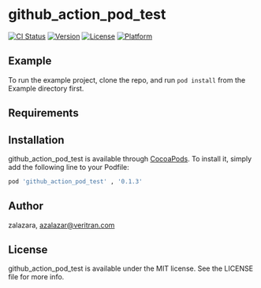# github_action_pod_test

[![CI Status](https://img.shields.io/travis/zalazara/github_action_pod_test.svg?style=flat)](https://travis-ci.org/zalazara/github_action_pod_test)
[![Version](https://img.shields.io/cocoapods/v/github_action_pod_test.svg?style=flat)](https://cocoapods.org/pods/github_action_pod_test)
[![License](https://img.shields.io/cocoapods/l/github_action_pod_test.svg?style=flat)](https://cocoapods.org/pods/github_action_pod_test)
[![Platform](https://img.shields.io/cocoapods/p/github_action_pod_test.svg?style=flat)](https://cocoapods.org/pods/github_action_pod_test)

## Example

To run the example project, clone the repo, and run `pod install` from the Example directory first.

## Requirements

## Installation

github_action_pod_test is available through [CocoaPods](https://cocoapods.org). To install
it, simply add the following line to your Podfile:

```ruby
pod 'github_action_pod_test' , '0.1.3'
```

## Author

zalazara, azalazar@veritran.com

## License

github_action_pod_test is available under the MIT license. See the LICENSE file for more info.

